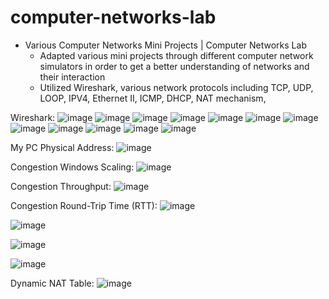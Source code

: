 # computer-networks-lab

* Various Computer Networks Mini Projects | Computer Networks Lab
  * Adapted various mini projects through different computer network simulators in order to get a better understanding of networks and their interaction
  * Utilized Wireshark, various network protocols including TCP, UDP, LOOP, IPV4, Ethernet II, ICMP, DHCP, NAT mechanism, 

Wireshark:
![image](https://github.com/amirbelbasi/computer-networks-lab/assets/58425120/6914bb40-7e59-479e-b2c4-d98e3b9d660c)
![image](https://github.com/amirbelbasi/computer-networks-lab/assets/58425120/fb84b9fd-ed1b-4dc8-b451-bfdfc6cc842d)
![image](https://github.com/amirbelbasi/computer-networks-lab/assets/58425120/0e4a9243-acd1-44ce-92dc-c12d5a91fcce)
![image](https://github.com/amirbelbasi/computer-networks-lab/assets/58425120/69cf40da-8533-4acd-8ed1-37db924d9182)
![image](https://github.com/amirbelbasi/computer-networks-lab/assets/58425120/cd011460-aaec-4a4d-be0e-7cacc0625b13)
![image](https://github.com/amirbelbasi/computer-networks-lab/assets/58425120/cd0cc4a2-2bd5-4e96-9725-1f062529b8eb)
![image](https://github.com/amirbelbasi/computer-networks-lab/assets/58425120/330e569a-d7b3-4249-af37-f32ba0909d08)
![image](https://github.com/amirbelbasi/computer-networks-lab/assets/58425120/089cbcb9-e25e-438e-8f02-4ab28e43ced8)
![image](https://github.com/amirbelbasi/computer-networks-lab/assets/58425120/69f60d1c-79b9-4c23-8edb-bc8e85b84299)
![image](https://github.com/amirbelbasi/computer-networks-lab/assets/58425120/1e5e2ddf-ab9b-4f5a-9fc5-9631d3ccd083)
![image](https://github.com/amirbelbasi/computer-networks-lab/assets/58425120/30423cf4-a782-4a2c-a317-28c78bd40587)
![image](https://github.com/amirbelbasi/computer-networks-lab/assets/58425120/8f55c60f-b1b6-464b-989c-85f0472ac07e)

My PC Physical Address:
![image](https://github.com/amirbelbasi/computer-networks-lab/assets/58425120/36e1169a-47f4-48bd-a40b-79ab94c5839d)

Congestion Windows Scaling:
![image](https://github.com/amirbelbasi/computer-networks-lab/assets/58425120/8422392f-9803-4b88-a5d9-5dde77a5d990)

Congestion Throughput:
![image](https://github.com/amirbelbasi/computer-networks-lab/assets/58425120/218316f3-e4c4-447b-a9f3-dc7664f0c2aa)

Congestion Round-Trip Time (RTT):
![image](https://github.com/amirbelbasi/computer-networks-lab/assets/58425120/d372af72-9005-4c05-8e34-ec14939e849c)

![image](https://github.com/amirbelbasi/computer-networks-lab/assets/58425120/29ed7de5-7aaa-4616-8eb1-a0f2339b601f)

![image](https://github.com/amirbelbasi/computer-networks-lab/assets/58425120/881731d1-0521-4807-9e2b-0f67391fd6a6)

![image](https://github.com/amirbelbasi/computer-networks-lab/assets/58425120/6df1e4ab-7ce4-4ae2-8de4-2cba3b2e96c3)

Dynamic NAT Table:
![image](https://github.com/amirbelbasi/computer-networks-lab/assets/58425120/028a6ca1-9213-47e1-8d92-3b0d012696c4)

